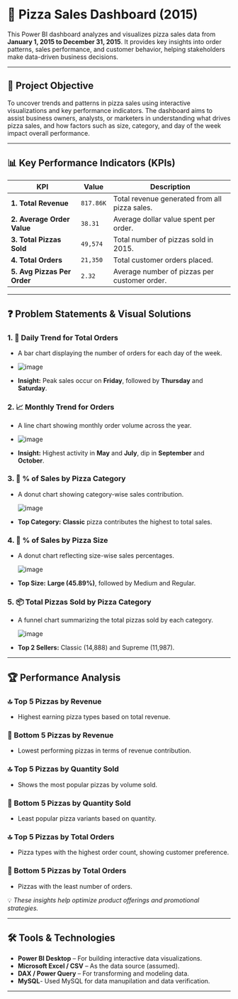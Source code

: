 # 🍕 Pizza Sales Dashboard (2015)

This Power BI dashboard analyzes and visualizes pizza sales data from **January 1, 2015 to December 31, 2015**. It provides key insights into order patterns, sales performance, and customer behavior, helping stakeholders make data-driven business decisions.

---

## 🎯 Project Objective

To uncover trends and patterns in pizza sales using interactive visualizations and key performance indicators. The dashboard aims to assist business owners, analysts, or marketers in understanding what drives pizza sales, and how factors such as size, category, and day of the week impact overall performance.

---

## 📊 Key Performance Indicators (KPIs)

| KPI                          | Value         | Description                                               |
|-----------------------------|---------------|-----------------------------------------------------------|
| **1. Total Revenue**         | `817.86K`      | Total revenue generated from all pizza sales.             |
| **2. Average Order Value**   | `38.31`        | Average dollar value spent per order.                     |
| **3. Total Pizzas Sold**     | `49,574`       | Total number of pizzas sold in 2015.                      |
| **4. Total Orders**          | `21,350`       | Total customer orders placed.                             |
| **5. Avg Pizzas Per Order**  | `2.32`         | Average number of pizzas per customer order.              |

---

## ❓ Problem Statements & Visual Solutions

### 1. 📆 Daily Trend for Total Orders
- A bar chart displaying the number of orders for each day of the week.
- 
  ![image](https://github.com/user-attachments/assets/d8189ba2-a6fc-4aca-8b5e-37733fcd3600)

- **Insight:** Peak sales occur on **Friday**, followed by **Thursday** and **Saturday**.

### 2. 📈 Monthly Trend for Orders
- A line chart showing monthly order volume across the year.
- 
  ![image](https://github.com/user-attachments/assets/e9ad00f8-e73c-4712-891a-d314e4087f0e)

- **Insight:** Highest activity in **May** and **July**, dip in **September** and **October**.

### 3. 🧁 % of Sales by Pizza Category
- A donut chart showing category-wise sales contribution.
  
  ![image](https://github.com/user-attachments/assets/04d6ed7b-ea14-4018-b02e-e276750657f9)

- **Top Category:** **Classic** pizza contributes the highest to total sales.

### 4. 🍕 % of Sales by Pizza Size
- A donut chart reflecting size-wise sales percentages.
  
  ![image](https://github.com/user-attachments/assets/3ca05763-d7bc-4612-a48b-8011c71d09a7)

- **Top Size:** **Large (45.89%)**, followed by Medium and Regular.

### 5. 📦 Total Pizzas Sold by Pizza Category
- A funnel chart summarizing the total pizzas sold by each category.
  
  ![image](https://github.com/user-attachments/assets/498ec75a-cebc-4e37-b510-70858adef824)

- **Top 2 Sellers:** Classic (14,888) and Supreme (11,987).

---

## 🏆 Performance Analysis

### 🔝 Top 5 Pizzas by Revenue
- Highest earning pizza types based on total revenue.

### 🔻 Bottom 5 Pizzas by Revenue
- Lowest performing pizzas in terms of revenue contribution.

### 🔝 Top 5 Pizzas by Quantity Sold
- Shows the most popular pizzas by volume sold.

### 🔻 Bottom 5 Pizzas by Quantity Sold
- Least popular pizza variants based on quantity.

### 🔝 Top 5 Pizzas by Total Orders
- Pizza types with the highest order count, showing customer preference.

### 🔻 Bottom 5 Pizzas by Total Orders
- Pizzas with the least number of orders.

💡 *These insights help optimize product offerings and promotional strategies.*

---

## 🛠️ Tools & Technologies

- **Power BI Desktop** – For building interactive data visualizations.
- **Microsoft Excel / CSV** – As the data source (assumed).
- **DAX / Power Query** – For transforming and modeling data.
- **MySQL**- Used MySQL for data manupilation and data verification.

---


